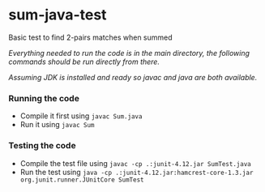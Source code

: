 # sum-java-test
Basic test to find 2-pairs matches when summed

*Everything needed to run the code is in the main directory, the following commands should be run directly from there.*

*Assuming JDK is installed and ready so javac and java are both available.*

### Running the code

* Compile it first using `javac Sum.java`
* Run it using `javac Sum`

### Testing the code

* Compile the test file using `javac -cp .:junit-4.12.jar SumTest.java`
* Run the test using `java -cp .:junit-4.12.jar:hamcrest-core-1.3.jar org.junit.runner.JUnitCore SumTest`
